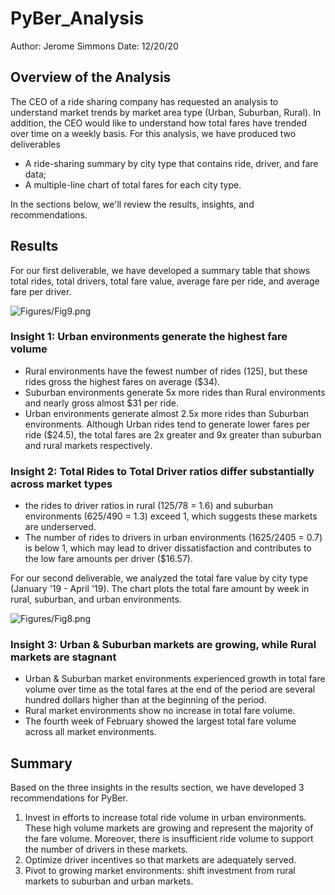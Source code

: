# PyBer_Analysis
Author: Jerome Simmons
Date: 12/20/20

## Overview of the Analysis

The CEO of a ride sharing company has requested an analysis to understand market trends by market area type (Urban, Suburban, Rural). In addition, the CEO would like to understand how total fares have trended over time on a weekly basis. For this analysis, we have produced two deliverables
* A ride-sharing summary by city type that contains ride, driver, and fare data;
* A multiple-line chart of total fares for each city type.

In the sections below, we'll review the results, insights, and recommendations.

## Results
For our first deliverable, we have developed a summary table that shows total rides, total drivers, total fare value, average fare per ride, and average fare per driver. 

![Figures/Fig9.png](Fig9.png)

### Insight 1: Urban environments generate the highest fare volume
* Rural environments have the fewest number of rides (125), but these rides gross the highest fares on average ($34).
* Suburban environments generate 5x more rides than Rural environments and nearly gross almost $31 per ride. 
* Urban environments generate almost 2.5x more rides than Suburban environments. Although Urban rides tend to generate lower fares per ride ($24.5), the total fares are 2x greater and 9x greater than suburban and rural markets respectively.

### Insight 2: Total Rides to Total Driver ratios differ substantially across market types
* the rides to driver ratios in rural (125/78 = 1.6) and suburban environments (625/490 = 1.3) exceed 1, which suggests these markets are underserved.
* The number of rides to drivers in urban environments (1625/2405 = 0.7) is below 1, which may lead to driver dissatisfaction and contributes to the low fare amounts per driver ($16.57).

For our second deliverable, we analyzed the total fare value by city type (January '19 - April '19). The chart plots the total fare amount by week in rural, suburban, and urban environments.

![Figures/Fig8.png](Fig8.png)

### Insight 3: Urban & Suburban markets are growing, while Rural markets are stagnant
* Urban & Suburban market environments experienced growth in total fare volume over time as the total fares at the end of the period are several hundred dollars higher than at the beginning of the period.
* Rural market environments show no increase in total fare volume.
* The fourth week of February showed the largest total fare volume across all market environments.

## Summary
Based on the three insights in the results section, we have developed 3 recommendations for PyBer.
1. Invest in efforts to increase total ride volume in urban environments. These high volume markets are growing and represent the majority of the fare volume. Moreover, there is insufficient ride volume to support the number of drivers in these markets.
2. Optimize driver incentives so that markets are adequately served. 
3. Pivot to growing market environments: shift investment from rural markets to suburban and urban markets.
